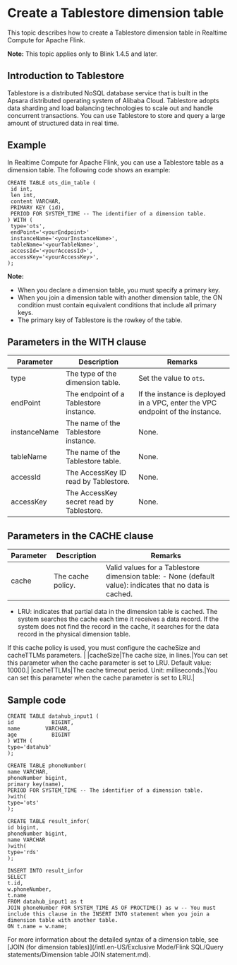 # Create a Tablestore dimension table

This topic describes how to create a Tablestore dimension table in Realtime Compute for Apache Flink.

**Note:** This topic applies only to Blink 1.4.5 and later.

## Introduction to Tablestore

Tablestore is a distributed NoSQL database service that is built in the Apsara distributed operating system of Alibaba Cloud. Tablestore adopts data sharding and load balancing technologies to scale out and handle concurrent transactions. You can use Tablestore to store and query a large amount of structured data in real time.

## Example

In Realtime Compute for Apache Flink, you can use a Tablestore table as a dimension table. The following code shows an example:

```
CREATE TABLE ots_dim_table (
 id int,
 len int,
 content VARCHAR,
 PRIMARY KEY (id),
 PERIOD FOR SYSTEM_TIME -- The identifier of a dimension table.
) WITH (
 type='ots',
 endPoint='<yourEndpoint>'
 instanceName='<yourInstanceName>',
 tableName='<yourTableName>',
 accessId='<yourAccessId>',
 accessKey='<yourAccessKey>',
);
```

**Note:**

-   When you declare a dimension table, you must specify a primary key.
-   When you join a dimension table with another dimension table, the ON condition must contain equivalent conditions that include all primary keys.
-   The primary key of Tablestore is the rowkey of the table.

## Parameters in the WITH clause

|Parameter|Description|Remarks|
|---------|-----------|-------|
|type|The type of the dimension table.|Set the value to `ots`.|
|endPoint|The endpoint of a Tablestore instance.|If the instance is deployed in a VPC, enter the VPC endpoint of the instance.|
|instanceName|The name of the Tablestore instance.|None.|
|tableName|The name of the Tablestore table.|None.|
|accessId|The AccessKey ID read by Tablestore.|None.|
|accessKey|The AccessKey secret read by Tablestore.|None.|

## Parameters in the CACHE clause

|Parameter|Description|Remarks|
|---------|-----------|-------|
|cache|The cache policy.|Valid values for a Tablestore dimension table: -   None \(default value\): indicates that no data is cached.
-   LRU: indicates that partial data in the dimension table is cached. The system searches the cache each time it receives a data record. If the system does not find the record in the cache, it searches for the data record in the physical dimension table.

If this cache policy is used, you must configure the cacheSize and cacheTTLMs parameters. |
|cacheSize|The cache size, in lines.|You can set this parameter when the cache parameter is set to LRU. Default value: 10000.|
|cacheTTLMs|The cache timeout period. Unit: milliseconds.|You can set this parameter when the cache parameter is set to LRU.|

## Sample code

```
CREATE TABLE datahub_input1 (
id            BIGINT,
name        VARCHAR,
age           BIGINT
) WITH (
type='datahub'
);

CREATE TABLE phoneNumber(
name VARCHAR,
phoneNumber bigint,
primary key(name),
PERIOD FOR SYSTEM_TIME -- The identifier of a dimension table.
)with(
type='ots'
);

CREATE TABLE result_infor(
id bigint,
phoneNumber bigint,
name VARCHAR
)with(
type='rds'
);

INSERT INTO result_infor
SELECT
t.id,
w.phoneNumber,
t.name
FROM datahub_input1 as t
JOIN phoneNumber FOR SYSTEM_TIME AS OF PROCTIME() as w -- You must include this clause in the INSERT INTO statement when you join a dimension table with another table.
ON t.name = w.name;     
```

For more information about the detailed syntax of a dimension table, see [JOIN \(for dimension tables\)](/intl.en-US/Exclusive Mode/Flink SQL/Query statements/Dimension table JOIN statement.md).

